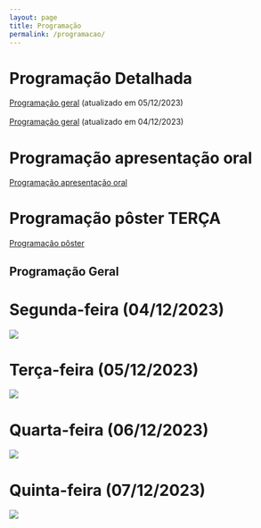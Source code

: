 ```yaml
---
layout: page
title: Programação
permalink: /programacao/
---
```

# Programação Detalhada
<a href="https://drive.google.com/file/d/1yf2SphRVQ_evZ76YQ9l8IDrkpCvxZkpj/view?usp=sharing">Programação geral</a> (atualizado em 05/12/2023) <br><br>
<a href="https://drive.google.com/file/d/1RGMp1CHk-VR_jPoUwbL-VeuQF3X593p9/view?usp=sharing">Programação geral</a> (atualizado em 04/12/2023)


# Programação apresentação oral

<a href="https://drive.google.com/file/d/1j9UluBnDBdfnXZ1BYknXq6CWfTKHaRqG/view?usp=sharing">Programação apresentação oral</a>

# Programação pôster TERÇA

<a href="https://drive.google.com/file/d/1Y6p18sxGbUPpJdC3U3CCUjeKPl0QhQDy/view?usp=sharing">Programação pôster</a>

## Programação Geral
# Segunda-feira (04/12/2023)

<img src="./../images/programacao/geral-segunda.png">

# Terça-feira (05/12/2023)

<img src="./../images/programacao/geral-terca.png">

# Quarta-feira (06/12/2023)

<img src="./../images/programacao/geral-quarta.png">

# Quinta-feira (07/12/2023)

<img src="./../images/programacao/geral-quinta.png">

<!-- <style>
            .expansivel {
            height: 50px; /* Defina a altura inicial da div */
        overflow: hidden; /* Esconda o conteúdo extra */
        border: 1px solid black;
        transition: height 0.3s; /* Adicione uma transição suave de altura */
        background-color: #F8F8FF;
        border-radius: 20px;
        margin-top:10px;
        margin-bottom:10px;
        
}

.expansivel:hover {
           background-color: #DCDCDC;
        
}



.conteudo-expansivel {
  display: none; /* Inicialmente, o conteúdo está oculto */
  background-color:#F0F8FF;
}
.detalhes{
    border-right: 1px solid black;
    padding: 20px;
    
}
.titulo-conteudo{
    margin-left:20px;
    margin-top:5px;
}
        </style>

<div class="expansivel" id="div-terca-1" onclick="expandirDiv('div-terca-1')">
        <h4 class="titulo-conteudo">Palestra Inteligência Artificial e Tecnologia  - 07h00</h4>
        <div class="conteudo-expansivel">
            <div class="detalhes">
          <h4>Descrição:</h4>
            <p>uma descrição aqui</p>
        </div>
<div class="detalhes">
            <h4>titulo:</h4>
            
 <p>uma descrição aqui</p>
        </div>

<div class="detalhes">
            <h4>Tipo:</h4>
            <p>uma descrição aqui</p>
        </div>

<div class="detalhes">
            <h4>Local:</h4>
                        <p>uma descrição aqui</p>
        </div>
        <div class="detalhes">
            <h4>Data e Hora:</h4>
                            <p>uma descrição aqui</p>
        </div>
               
                    
                        
</div>
      </div>

<div class="expansivel" id="div-terca-2" onclick="expandirDiv('div-terca-2')">
        <h4 class="titulo-conteudo">Palestra Linguagens e suas tecnologias  - 08h30</h4>
        <div class="conteudo-expansivel">
            
<div class="detalhes">
                <h4 >Descrição: 2</h4>
                  <p>uma descrição aqui 2</p>
              </div>
              <div class="detalhes">
                  <h4>titulo:</h4>
                  
<p>uma descrição aqui</p>
              </div>
    
<div class="detalhes">
                  <h4>Tipo:</h4>
                  <p>uma descrição aqui</p>
              </div>
      
<div class="detalhes">
                  <h4>Local:</h4>
                              <p>uma descrição aqui</p>
              </div>
              <div class="detalhes">
                  <h4>Data e Hora:</h4>
                                  <p>uma descrição aqui</p>
              </div>
                    
                        
</div>
</div>

# Quarta-Feira 28/10/2023

<div class="expansivel" id="div-quarta-1" onclick="expandirDiv('div-quarta-1')">
        <h4 class="titulo-conteudo">Palestra Inteligência Artificial e Tecnologia  - 07h00</h4>
        <div class="conteudo-expansivel">
            <div class="detalhes">
          <h4>Descrição:</h4>
            <p>uma descrição aqui</p>
        </div>
<div class="detalhes">
            <h4>titulo:</h4>
            
 <p>uma descrição aqui</p>
        </div>

<div class="detalhes">
            <h4>Tipo:</h4>
            <p>uma descrição aqui</p>
        </div>

<div class="detalhes">
            <h4>Local:</h4>
                        <p>uma descrição aqui</p>
        </div>
        <div class="detalhes">
            <h4>Data e Hora:</h4>
                            <p>uma descrição aqui</p>
        </div>
               
                    
                        
</div>
      </div>

<div class="expansivel" id="div-quarta-2" onclick="expandirDiv('div-quarta-2')">
        <h4 class="titulo-conteudo">Palestra Linguagens e suas tecnologias  - 08h30</h4>
        <div class="conteudo-expansivel">
            
<div class="detalhes">
                <h4 >Descrição: 2</h4>
                  <p>uma descrição aqui 2</p>
              </div>
              <div class="detalhes">
                  <h4>titulo:</h4>
                  
<p>uma descrição aqui</p>
              </div>
    
<div class="detalhes">
                  <h4>Tipo:</h4>
                  <p>uma descrição aqui</p>
              </div>
      
<div class="detalhes">
                  <h4>Local:</h4>
                              <p>uma descrição aqui</p>
              </div>
              <div class="detalhes">
                  <h4>Data e Hora:</h4>
                                  <p>uma descrição aqui</p>
              </div>
                    
                        
</div>
</div>

# Quinta-Feira 29/10/2023

<div class="expansivel" id="div-quinta-1" onclick="expandirDiv('div-quinta-1')">
        <h4 class="titulo-conteudo">Palestra Inteligência Artificial e Tecnologia  - 07h00</h4>
        <div class="conteudo-expansivel">
            <div class="detalhes">
          <h4>Descrição:</h4>
            <p>uma descrição aqui</p>
        </div>
<div class="detalhes">
            <h4>titulo:</h4>
            
 <p>uma descrição aqui</p>
        </div>

<div class="detalhes">
            <h4>Tipo:</h4>
            <p>uma descrição aqui</p>
        </div>

<div class="detalhes">
            <h4>Local:</h4>
                        <p>uma descrição aqui</p>
        </div>
        <div class="detalhes">
            <h4>Data e Hora:</h4>
                            <p>uma descrição aqui</p>
        </div>
               
                    
                        
</div>
      </div>

<div class="expansivel" id="div-quinta-2" onclick="expandirDiv('div-quinta-2')">
        <h4 class="titulo-conteudo">Palestra Linguagens e suas tecnologias  - 08h30</h4>
        <div class="conteudo-expansivel">
            
<div class="detalhes">
                <h4 >Descrição: 2</h4>
                  <p>uma descrição aqui 2</p>
              </div>
              <div class="detalhes">
                  <h4>titulo:</h4>
                  
<p>uma descrição aqui</p>
              </div>
    
<div class="detalhes">
                  <h4>Tipo:</h4>
                  <p>uma descrição aqui</p>
              </div>
      
<div class="detalhes">
                  <h4>Local:</h4>
                              <p>uma descrição aqui</p>
              </div>
              <div class="detalhes">
                  <h4>Data e Hora:</h4>
                                  <p>uma descrição aqui</p>
              </div>
                    
                        
</div>
</div>

<script>
        
        function expandirDiv(id) {
            
  var div = document.getElementById(id);
  var conteudo = div.querySelector(".conteudo-expansivel");
  if(div.style.height==""){
    div.style.height="50px";
  }
  
  if (div.style.height === "50px") {
    div.style.height = "200px"; // Ajuste a altura desejada ao expandir
    conteudo.style.display = "flex"; // Exibe o conteúdo ao expandir
  } else {
    div.style.height = "50px"; // Volte à altura inicial ao recolher
    conteudo.style.display = "none"; // Oculta o conteúdo ao recolher
  }
}
      </script>
-->


 

<!--<img src="./../images/em-construcao.png">-->




